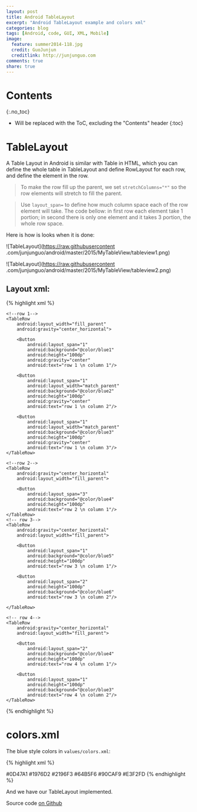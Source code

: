 ```yaml
---
layout: post
title: Android TableLayout
excerpt: "Android TableLayout example and colors xml"
categories: blog
tags: [Android, code, GUI, XML, Mobile]
image:
  feature: summer2014-118.jpg
  credit: GuoJunjun
  creditlink: http://junjunguo.com
comments: true
share: true
---
```


# Contents
{:.no_toc}

* Will be replaced with the ToC, excluding the "Contents" header
{:toc}

# TableLayout
A Table Layout in Android is similar with Table in HTML, which you can define
 the whole table in TableLayout and define RowLayout for each row, and define
  the element in the row.

> To make the row fill up the parent, we set `stretchColumns="*"` so the row
elements will stretch to fill the parent.

> Use `layout_span=` to define how much column space each of the row element
will take. The code bellow: in first row each element take 1 portion; in
second there is only one element and it takes 3 portion, the whole row space.

Here is how is looks when it is done:

![TableLayout](https://raw.githubusercontent
.com/junjunguo/android/master/2015/MyTableView/tableview1.png)

![TableLayout](https://raw.githubusercontent
.com/junjunguo/android/master/2015/MyTableView/tableview2.png)

## Layout xml:

{% highlight xml %}
<TableLayout xmlns:android="http://schemas.android.com/apk/res/android"
             xmlns:tools="http://schemas.android.com/tools"
             android:layout_width="match_parent"
             android:layout_height="match_parent"
             android:paddingLeft="@dimen/activity_horizontal_margin"
             android:paddingRight="@dimen/activity_horizontal_margin"
             android:stretchColumns="*"
             android:paddingTop="@dimen/activity_vertical_margin"
             android:paddingBottom="@dimen/activity_vertical_margin"
             tools:context=".MainActivity">

    <!--row 1-->
    <TableRow
        android:layout_width="fill_parent"
        android:gravity="center_horizontal">

        <Button
            android:layout_span="1"
            android:background="@color/blue1"
            android:height="100dp"
            android:gravity="center"
            android:text="row 1 \n column 1"/>

        <Button
            android:layout_span="1"
            android:layout_width="match_parent"
            android:background="@color/blue2"
            android:height="100dp"
            android:gravity="center"
            android:text="row 1 \n column 2"/>

        <Button
            android:layout_span="1"
            android:layout_width="match_parent"
            android:background="@color/blue3"
            android:height="100dp"
            android:gravity="center"
            android:text="row 1 \n column 3"/>
    </TableRow>

    <!--row 2-->
    <TableRow
        android:gravity="center_horizontal"
        android:layout_width="fill_parent">

        <Button
            android:layout_span="3"
            android:background="@color/blue4"
            android:height="100dp"
            android:text="row 2 \n column 1"/>
    </TableRow>
    <!-- row 3-->
    <TableRow
        android:gravity="center_horizontal"
        android:layout_width="fill_parent">

        <Button
            android:layout_span="1"
            android:background="@color/blue5"
            android:height="100dp"
            android:text="row 3 \n column 1"/>

        <Button
            android:layout_span="2"
            android:height="100dp"
            android:background="@color/blue6"
            android:text="row 3 \n column 2"/>

    </TableRow>

    <!-- row 4-->
    <TableRow
        android:gravity="center_horizontal"
        android:layout_width="fill_parent">

        <Button
            android:layout_span="2"
            android:background="@color/blue4"
            android:height="100dp"
            android:text="row 4 \n column 1"/>

        <Button
            android:layout_span="1"
            android:height="100dp"
            android:background="@color/blue3"
            android:text="row 4 \n column 2"/>
    </TableRow>
</TableLayout>
{% endhighlight %}

# colors.xml
The blue style colors in `values/colors.xml`:

{% highlight xml %}
<?xml version="1.0" encoding="utf-8"?>
<resources>
    <color name="blue1">#0D47A1</color>
    <color name="blue2">#1976D2</color>
    <color name="blue3">#2196F3</color>
    <color name="blue4">#64B5F6</color>
    <color name="blue5">#90CAF9</color>
    <color name="blue6">#E3F2FD</color>
</resources>
{% endhighlight %}

And we have our TableLayout implemented.

Source code [on Github](https://github.com/junjunguo/android/tree/master/2015/MyTableView)

